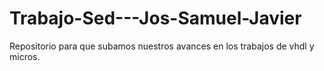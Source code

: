 # Trabajo-Sed---Jos-Samuel-Javier
Repositorio para que subamos nuestros avances en los trabajos de vhdl y micros.
